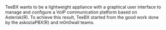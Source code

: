 TeeBX wants to be a lightweight appliance with a graphical user interface to manage and configure a VoIP communication platform based on Asterisk(R). To achieve this result, TeeBX started from the good work done by the askoziaPBX(R) and m0n0wall teams. 
